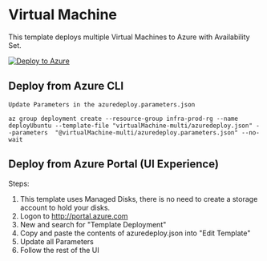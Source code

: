 # Virtual Machine

This template deploys multiple Virtual Machines to Azure with Availability Set. 

[![Deploy to Azure](http://azuredeploy.net/deploybutton.png)](https://portal.azure.com/#create/Microsoft.Template/uri/https%3A%2F%2Fraw.githubusercontent.com%2FCloudDirect%2FARMLab%2Fmaster%2Ftemplates%2FvirtualMachine-multi%2Fazuredeploy.json)


## Deploy from Azure CLI

	Update Parameters in the azuredeploy.parameters.json
	
	az group deployment create --resource-group infra-prod-rg --name deployUbuntu --template-file "virtualMachine-multi/azuredeploy.json" --parameters	"@virtualMachine-multi/azuredeploy.parameters.json" --no-wait


## Deploy from Azure Portal (UI Experience)

Steps:
1.  This template uses Managed Disks, there is no need to create a storage account to hold your disks.
2.  Logon to http://portal.azure.com
3.  New and search for "Template Deployment"
4.  Copy and paste the contents of azuredeploy.json into "Edit Template"
5.  Update all Parameters
6.  Follow the rest of the UI
